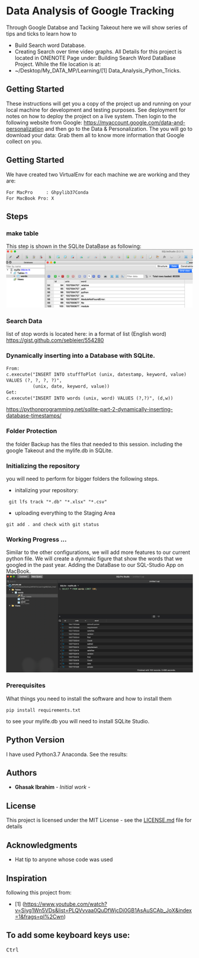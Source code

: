 # Data Analysis of Google Tracking
Through Google Databse and Tacking Takeout here we will show series of tips and ticks to learn how to
* Build Search word Database.
* Creating Search over time video graphs.
All Details for this project is located in ONENOTE Page under: Building Search Word DataBase Project.
While the file location is at:
* ~/Desktop/My_DATA_MP/Learning/[1] Data_Analysis_Python_Tricks.


## Getting Started
These instructions will get you a copy of the project up and running on your local machine for development and testing purposes. See deployment for notes on how to deploy the project on a live system.
Then login to the following website from Google:
https://myaccount.google.com/data-and-personalization
and then go to the Data & Personalization.
The you will go to download your data:
Grab them all to know more information that Google collect on you.

## Getting Started
We have created two VirtualEnv for each machine we are working and they are:

```
For MacPro     : Ghpylib37Conda
For MacBook Pro: X
```

## Steps
### make table
This step is shown in the SQLite DataBase as following:
![](https://github.com/Ghasak/Data_Analysis_Google_Tracking/blob/master/1.png)

### Search Data
list of stop words is located here: in a format of list (English word)
https://gist.github.com/sebleier/554280

### Dynamically inserting into a Database with SQLite.
```
From:
c.execute("INSERT INTO stuffToPlot (unix, datestamp, keyword, value) VALUES (?, ?, ?, ?)",
          (unix, date, keyword, value))
Get:
c.execute("INSERT INTO words (unix, word) VALUES (?,?)", (d,w))
```
https://pythonprogramming.net/sqlite-part-2-dynamically-inserting-database-timestamps/

### Folder Protection
the folder Backup has the files that needed to this session.
including the google Takeout and the mylife.db in SQLite.

### Initializing the repository
you will need to perform for bigger folders the following steps.
* initalizing your repository:
```
 git lfs track "*.db" "*.xlsx" "*.csv"
```
* uploading everything to the Staging Area
```
git add . and check with git status
```

### Working Progress ...
Similar to the other configurations, we will add more features to our current python file.
We will create a dynmaic figure that show the words that we googled in the past year.
Adding the DataBase to our SQL-Studio App on MacBook.
![](https://github.com/Ghasak/Data_Analysis_Google_Tracking/blob/master/2.gif)

### Prerequisites
What things you need to install the software and how to install them

```
pip install requirements.txt
```
to see your mylife.db you will need to install SQLite Studio.
## Python Version

I have used Python3.7 Anaconda.
See the results:
![]()
## Authors

* **Ghasak Ibrahim** - *Initial work* -

## License
This project is licensed under the MIT License - see the [LICENSE.md](LICENSE.md) file for details
## Acknowledgments
* Hat tip to anyone whose code was used

## Inspiration
following this project from:
* [1] (https://www.youtube.com/watch?v=Siyg1Wn5VDs&list=PLQVvvaa0QuDfWjcDi0GB1AsAuSCAb_JoX&index=1&frags=pl%2Cwn)

## To add some keyboard keys use:
<kbd>Ctrl</kbd>
